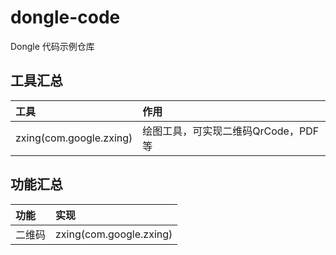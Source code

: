 # dongle-code
Dongle 代码示例仓库

## 工具汇总
工具|作用
:---|:---
zxing(com.google.zxing)|绘图工具，可实现二维码QrCode，PDF等

## 功能汇总
功能|实现
:---|:---
二维码|zxing(com.google.zxing)